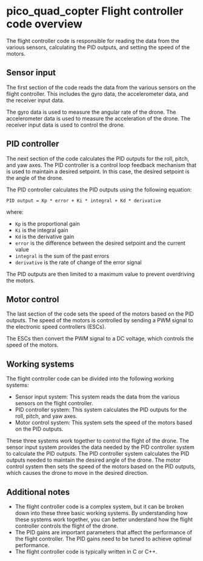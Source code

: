 # pico_quad_copter Flight controller code overview
The flight controller code is responsible for reading the data from the various sensors, calculating the PID outputs, and setting the speed of the motors.

## Sensor input

The first section of the code reads the data from the various sensors on the flight controller. This includes the gyro data, the accelerometer data, and the receiver input data.

The gyro data is used to measure the angular rate of the drone. The accelerometer data is used to measure the acceleration of the drone. The receiver input data is used to control the drone.

## PID controller

The next section of the code calculates the PID outputs for the roll, pitch, and yaw axes. The PID controller is a control loop feedback mechanism that is used to maintain a desired setpoint. In this case, the desired setpoint is the angle of the drone.

The PID controller calculates the PID outputs using the following equation:

```PID output = Kp * error + Ki * integral + Kd * derivative```

where:
* ```Kp``` is the proportional gain
* ```Ki``` is the integral gain
* ```Kd``` is the derivative gain
* ```error``` is the difference between the desired setpoint and the current value
* ```integral``` is the sum of the past errors
* ```derivative``` is the rate of change of the error signal

The PID outputs are then limited to a maximum value to prevent overdriving the motors.

## Motor control

The last section of the code sets the speed of the motors based on the PID outputs. The speed of the motors is controlled by sending a PWM signal to the electronic speed controllers (ESCs).

The ESCs then convert the PWM signal to a DC voltage, which controls the speed of the motors.

## Working systems

The flight controller code can be divided into the following working systems:
* Sensor input system: This system reads the data from the various sensors on the flight controller.
* PID controller system: This system calculates the PID outputs for the roll, pitch, and yaw axes.
* Motor control system: This system sets the speed of the motors based on the PID outputs.

These three systems work together to control the flight of the drone. The sensor input system provides the data needed by the PID controller system to calculate the PID outputs. The PID controller system calculates the PID outputs needed to maintain the desired angle of the drone. The motor control system then sets the speed of the motors based on the PID outputs, which causes the drone to move in the desired direction.

## Additional notes

* The flight controller code is a complex system, but it can be broken down into these three basic working systems. By understanding how these systems work together, you can better understand how the flight controller controls the flight of the drone.
* The PID gains are important parameters that affect the performance of the flight controller. The PID gains need to be tuned to achieve optimal performance.
* The flight controller code is typically written in C or C++.
